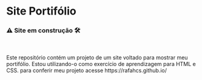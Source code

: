 <h1>Site Portifólio</h1>
<h3>⚠️ Site em construção 🛠️</h3> <br>
<p>Este repositório contém um projeto de um site voltado para mostrar meu portifólio. Estou utilizando-o como exercício de aprendizagem para HTML e CSS.
para conferir meu projeto acesse https://rafahcs.github.io/</p>

